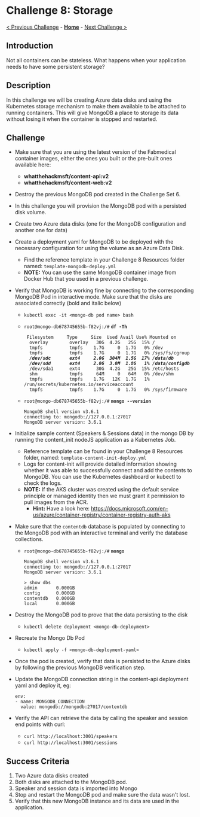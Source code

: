 # Challenge 8: Storage

[< Previous Challenge](./07-updaterollback.md) - **[Home](../readme.md)** - [Next Challenge >](./09-helm.md)

## Introduction

Not all containers can be stateless. What happens when your application needs to have some persistent storage? 

## Description

In this challenge we will be creating Azure data disks and using the Kubernetes storage mechanism to make them available to be attached to running containers. This will give MongoDB a place to storage its data without losing it when the container is stopped and restarted.

## Challenge

- Make sure that you are using the latest version of the Fabmedical container images, either the ones you built or the pre-built ones available here:
	- **whatthehackmsft/content-api:v2**
	- **whatthehackmsft/content-web:v2**
- Destroy the previous MongoDB pod created in the Challenge Set 6.
- In this challenge you will provision the MongoDB pod with a persisted disk volume.
- Create two Azure data disks (one for the MongoDB configuration and another one for data)
- Create a deployment yaml for MongoDB to be deployed with the necessary configuration for using the volume as an Azure Data Disk. 
	- Find the reference template in your Challenge 8 Resources folder named: `template-mongodb-deploy.yml`
	- **NOTE:** You can use the same MongoDB container image from Docker Hub that you used in a previous challenge.
- Verify that MongoDB is working fine by connecting to the corresponding MongoDB Pod in interactive mode. Make sure that the disks are associated correctly (bold and italic below)

	- `kubectl exec -it <mongo-db pod name> bash`
	- `root@mongo-db678745655b-f82vj:/#` **`df -Th`**
		<pre><code>	Filesystem     Type     Size  Used Avail Use% Mounted on
		overlay        overlay   30G  4.2G   25G  15% /
		tmpfs          tmpfs    1.7G     0  1.7G   0% /dev
		tmpfs          tmpfs    1.7G     0  1.7G   0% /sys/fs/cgroup
		<b><i>/dev/sdc       ext4     2.0G  304M  1.5G  17% /data/db
		/dev/sdd       ext4     2.0G  3.0M  1.8G   1% /data/configdb</i></b>
		/dev/sda1      ext4      30G  4.2G   25G  15% /etc/hosts
		shm            tmpfs     64M     0   64M   0% /dev/shm
		tmpfs          tmpfs    1.7G   12K  1.7G   1% /run/secrets/kubernetes.io/serviceaccount
		tmpfs          tmpfs    1.7G     0  1.7G   0% /sys/firmware</code></pre>

	- `root@mongo-db678745655b-f82vj:/#` **`mongo --version`**
		```
		MongoDB shell version v3.6.1
		connecting to: mongodb://127.0.0.1:27017
		MongoDB server version: 3.6.1
		```

- Initialize sample content (Speakers & Sessions data) in the mongo DB by running the content_init nodeJS application as a Kubernetes Job. 
    - Reference template can be found in your Challenge 8 Resources folder, named: `template-content-init-deploy.yml`
	- Logs for content-init will provide detailed information showing whether it was able to successfully connect and add the contents to MongoDB. You can use the Kubernetes dashboard or kubectl to check the logs.
	- **NOTE:** If the AKS cluster was created using the default service principle or managed identity then we must grant it permission to pull images from the ACR.
		- **Hint:** Have a look here: https://docs.microsoft.com/en-us/azure/container-registry/container-registry-auth-aks
- Make sure that the `contentdb` database is populated by connecting to the MongoDB pod with an interactive terminal and verify the database collections.
	- `root@mongo-db678745655b-f82vj:/#` **`mongo`**
		```
		MongoDB shell version v3.6.1
		connecting to: mongodb://127.0.0.1:27017
		MongoDB server version: 3.6.1
		 
		> show dbs
		admin       0.000GB
		config      0.000GB
		contentdb   0.000GB
		local       0.000GB
		```

- Destroy the MongoDB pod to prove that the data persisting to the disk 
	- `kubectl delete deployment <mongo-db-deployment>`
- Recreate the Mongo Db Pod
	- `kubectl apply -f <mongo-db-deployment-yaml>`
- Once the pod is created, verify that data is persisted to the Azure disks by following the previous MongoDB verification step.
- Update the MongoDB connection string in the content-api deployment yaml and deploy it, eg:
	```
	env:
    - name: MONGODB_CONNECTION
      value: mongodb://mongodb:27017/contentdb
	```
- Verify the API can retrieve the data by calling the speaker and session end points with curl: 
	- `curl http://localhost:3001/speakers`
	- `curl http://localhost:3001/sessions`

## Success Criteria

1. Two Azure data disks created
1. Both disks are attached to the MongoDB pod.
1. Speaker and session data is imported into Mongo
1. Stop and restart the MongoDB pod and make sure the data wasn't lost.
1. Verify that this new MongoDB instance and its data are used in the application.